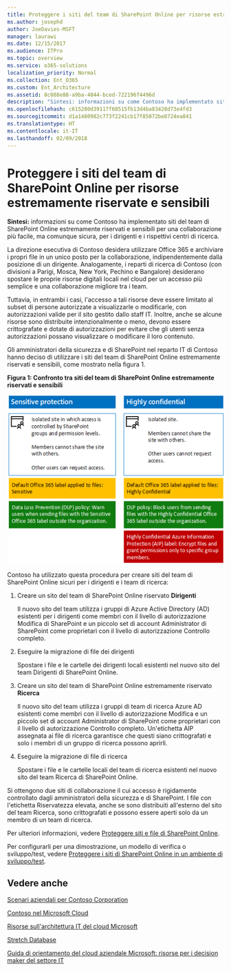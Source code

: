 ```yaml
---
title: Proteggere i siti del team di SharePoint Online per risorse estremamente riservate e sensibili
ms.author: josephd
author: JoeDavies-MSFT
manager: laurawi
ms.date: 12/15/2017
ms.audience: ITPro
ms.topic: overview
ms.service: o365-solutions
localization_priority: Normal
ms.collection: Ent_O365
ms.custom: Ent_Architecture
ms.assetid: 8c088e88-a9ba-4044-bced-722196f4496d
description: "Sintesi: informazioni su come Contoso ha implementato siti del team di SharePoint Online estremamente riservati e sensibili per una collaborazione più facile, ma comunque sicura, per i dirigenti e i rispettivi centri di ricerca."
ms.openlocfilehash: c615280d39117f68515fb13d4ba83428d73e4fd3
ms.sourcegitcommit: d1a1480982c773f2241cb17f85072be8724ea841
ms.translationtype: HT
ms.contentlocale: it-IT
ms.lasthandoff: 02/09/2018
---
```

# <a name="secure-sharepoint-online-team-sites-for-sensitive-and-highly-confidential-assets"></a>Proteggere i siti del team di SharePoint Online per risorse estremamente riservate e sensibili

 **Sintesi:** informazioni su come Contoso ha implementato siti del team di SharePoint Online estremamente riservati e sensibili per una collaborazione più facile, ma comunque sicura, per i dirigenti e i rispettivi centri di ricerca.
  
La direzione esecutiva di Contoso desidera utilizzare Office 365 e archiviare i propri file in un unico posto per la collaborazione, indipendentemente dalla posizione di un dirigente. Analogamente, i reparti di ricerca di Contoso (con divisioni a Parigi, Mosca, New York, Pechino e Bangalore) desiderano spostare le proprie risorse digitali locali nel cloud per un accesso più semplice e una collaborazione migliore tra i team.
  
Tuttavia, in entrambi i casi, l'accesso a tali risorse deve essere limitato al subset di persone autorizzate a visualizzarle o modificarle, con autorizzazioni valide per il sito gestito dallo staff IT. Inoltre, anche se alcune risorse sono distribuite intenzionalmente o meno, devono essere crittografate e dotate di autorizzazioni per evitare che gli utenti senza autorizzazioni possano visualizzare o modificare il loro contenuto.
  
Gli amministratori della sicurezza e di SharePoint nel reparto IT di Contoso hanno deciso di utilizzare i siti del team di SharePoint Online estremamente riservati e sensibili, come mostrato nella figura 1.
  
**Figura 1: Confronto tra siti del team di SharePoint Online estremamente riservati e sensibili**

![Siti del team di SharePoint Online estremamente riservati e sensibili](images/Contoso_Poster/SP_Solution.png)
  
Contoso ha utilizzato questa procedura per creare siti del team di SharePoint Online sicuri per i dirigenti e i team di ricerca:
  
1. Creare un sito del team di SharePoint Online riservato **Dirigenti**
    
    Il nuovo sito del team utilizza i gruppi di Azure Active Directory (AD) esistenti per i dirigenti come membri con il livello di autorizzazione Modifica di SharePoint e un piccolo set di account Administrator di SharePoint come proprietari con il livello di autorizzazione Controllo completo.
    
2. Eseguire la migrazione di file dei dirigenti
    
    Spostare i file e le cartelle dei dirigenti locali esistenti nel nuovo sito del team Dirigenti di SharePoint Online.
    
3. Creare un sito del team di SharePoint Online estremamente riservato **Ricerca**
    
    Il nuovo sito del team utilizza i gruppi di team di ricerca Azure AD esistenti come membri con il livello di autorizzazione Modifica e un piccolo set di account Administrator di SharePoint come proprietari con il livello di autorizzazione Controllo completo. Un'etichetta AIP assegnata ai file di ricerca garantisce che questi siano crittografati e solo i membri di un gruppo di ricerca possono aprirli.
    
4. Eseguire la migrazione di file di ricerca
    
    Spostare i file e le cartelle locali del team di ricerca esistenti nel nuovo sito del team Ricerca di SharePoint Online.
    
Si ottengono due siti di collaborazione il cui accesso è rigidamente controllato dagli amministratori della sicurezza e di SharePoint. I file con l'etichetta Riservatezza elevata, anche se sono distribuiti all'esterno del sito del team Ricerca, sono crittografati e possono essere aperti solo da un membro di un team di ricerca.
  
Per ulteriori informazioni, vedere [Proteggere siti e file di SharePoint Online](https://docs.microsoft.com/microsoft-365-enterprise/secure-sharepoint-online-sites-and-files).
  
 Per configurarli per una dimostrazione, un modello di verifica o sviluppo/test, vedere [Proteggere i siti di SharePoint Online in un ambiente di sviluppo/test](https://docs.microsoft.com/microsoft-365-enterprise/secure-sharepoint-online-sites-dev-test).
  
## <a name="see-also"></a>Vedere anche

[Scenari aziendali per Contoso Corporation](enterprise-scenarios-for-the-contoso-corporation.md)
  
[Contoso nel Microsoft Cloud](contoso-in-the-microsoft-cloud.md)
  
[Risorse sull'architettura IT del cloud Microsoft](microsoft-cloud-it-architecture-resources.md)

[Stretch Database](https://msdn.microsoft.com/library/dn935011.aspx)
  
[Guida di orientamento del cloud aziendale Microsoft: risorse per i decision maker del settore IT](https://sway.com/FJ2xsyWtkJc2taRD)




